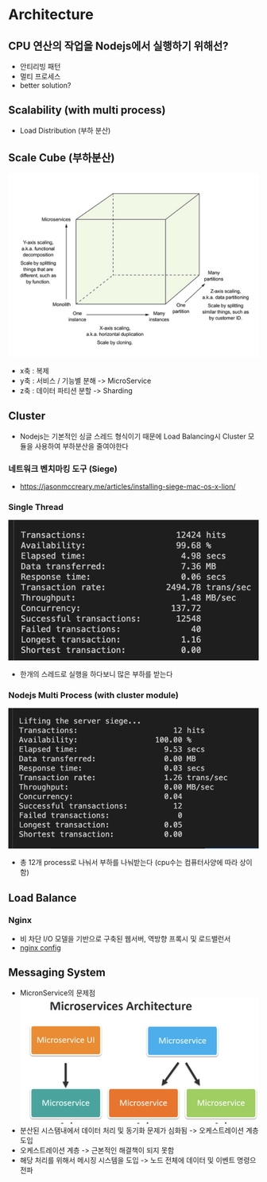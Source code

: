 # Architecture

## CPU 연산의 작업을 Nodejs에서 실행하기 위해선?
- 안티리빙 패턴
- 멀티 프로세스
- better solution?

## Scalability (with multi process)
- Load Distribution (부하 분산)


## Scale Cube (부하분산)
![screenshot](./public/scale-cube.png)
- x축 : 복제
- y축 : 서비스 / 기능별 분해 -> MicroService
- z축 : 데이터 파티션 분할 -> Sharding

## Cluster
- Nodejs는 기본적인 싱글 스레드 형식이기 때문에 Load Balancing시 Cluster 모듈을 사용하여 부하분산을 줄여야한다

### 네트워크 벤치마킹 도구 (Siege)
- https://jasonmccreary.me/articles/installing-siege-mac-os-x-lion/

### Single Thread
![screenshot](./public/single.png)
- 한개의 스레드로 실행을 하다보니 많은 부하를 받는다

### Nodejs Multi Process (with cluster module)
![screenshot](./public/multi.png)
- 총 12개 process로 나눠서 부하를 나눠받는다 (cpu수는 컴퓨터사양에 따라 상이함)

## Load Balance

### Nginx
- 비 차단 I/O 모델을 기반으로 구축된 웹서버, 역방향 프록시 및 로드밸런서
- <a href="https://github.com/zkfmapf123/nginx-config-practice">nginx config</a>

## Messaging System
- MicronService의 문제점
![screenshot](./public/microservice.png)
- 분산된 시스탬내에서 데이터 처리 및 동기화 문제가 심화됨 -> 오케스트레이션 계층 도입
- 오케스트레이션 계층 -> 근본적인 해결책이 되지 못함
- 해당 처리를 위해서 메시징 시스템을 도입 -> 노드 전체에 데이터 및 이벤트 명령으 전파